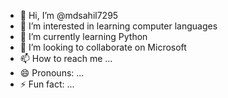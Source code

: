 - 👋 Hi, I’m @mdsahil7295
- 👀 I’m interested in learning computer languages 
- 🌱 I’m currently learning Python 
- 💞️ I’m looking to collaborate on Microsoft 
- 📫 How to reach me ...
- 😄 Pronouns: ...
- ⚡ Fun fact: ...

<!---
mdsahil7295/mdsahil7295 is a ✨ special ✨ repository because its `README.md` (this file) appears on your GitHub profile.
You can click the Preview link to take a look at your changes.
--->
